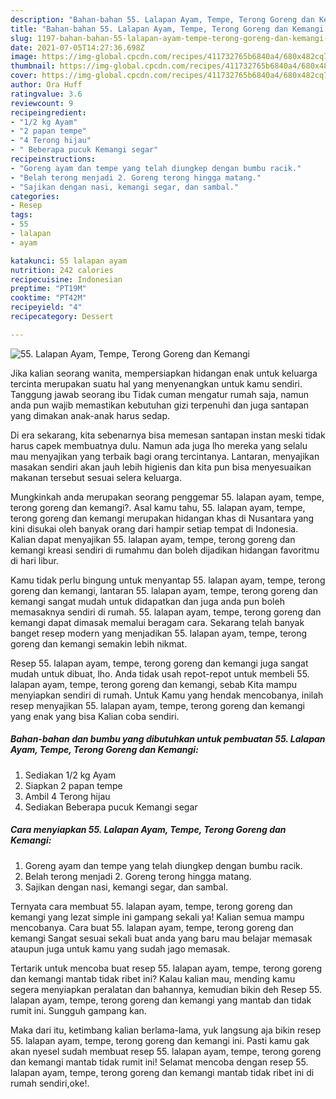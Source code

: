 ```yaml
---
description: "Bahan-bahan 55. Lalapan Ayam, Tempe, Terong Goreng dan Kemangi yang lezat dan Mudah Dibuat"
title: "Bahan-bahan 55. Lalapan Ayam, Tempe, Terong Goreng dan Kemangi yang lezat dan Mudah Dibuat"
slug: 1197-bahan-bahan-55-lalapan-ayam-tempe-terong-goreng-dan-kemangi-yang-lezat-dan-mudah-dibuat
date: 2021-07-05T14:27:36.698Z
image: https://img-global.cpcdn.com/recipes/411732765b6840a4/680x482cq70/55-lalapan-ayam-tempe-terong-goreng-dan-kemangi-foto-resep-utama.jpg
thumbnail: https://img-global.cpcdn.com/recipes/411732765b6840a4/680x482cq70/55-lalapan-ayam-tempe-terong-goreng-dan-kemangi-foto-resep-utama.jpg
cover: https://img-global.cpcdn.com/recipes/411732765b6840a4/680x482cq70/55-lalapan-ayam-tempe-terong-goreng-dan-kemangi-foto-resep-utama.jpg
author: Ora Huff
ratingvalue: 3.6
reviewcount: 9
recipeingredient:
- "1/2 kg Ayam"
- "2 papan tempe"
- "4 Terong hijau"
- " Beberapa pucuk Kemangi segar"
recipeinstructions:
- "Goreng ayam dan tempe yang telah diungkep dengan bumbu racik."
- "Belah terong menjadi 2. Goreng terong hingga matang."
- "Sajikan dengan nasi, kemangi segar, dan sambal."
categories:
- Resep
tags:
- 55
- lalapan
- ayam

katakunci: 55 lalapan ayam 
nutrition: 242 calories
recipecuisine: Indonesian
preptime: "PT19M"
cooktime: "PT42M"
recipeyield: "4"
recipecategory: Dessert

---
```



![55. Lalapan Ayam, Tempe, Terong Goreng dan Kemangi](https://img-global.cpcdn.com/recipes/411732765b6840a4/680x482cq70/55-lalapan-ayam-tempe-terong-goreng-dan-kemangi-foto-resep-utama.jpg)

Jika kalian seorang wanita, mempersiapkan hidangan enak untuk keluarga tercinta merupakan suatu hal yang menyenangkan untuk kamu sendiri. Tanggung jawab seorang ibu Tidak cuman mengatur rumah saja, namun anda pun wajib memastikan kebutuhan gizi terpenuhi dan juga santapan yang dimakan anak-anak harus sedap.

Di era  sekarang, kita sebenarnya bisa memesan santapan instan meski tidak harus capek membuatnya dulu. Namun ada juga lho mereka yang selalu mau menyajikan yang terbaik bagi orang tercintanya. Lantaran, menyajikan masakan sendiri akan jauh lebih higienis dan kita pun bisa menyesuaikan makanan tersebut sesuai selera keluarga. 



Mungkinkah anda merupakan seorang penggemar 55. lalapan ayam, tempe, terong goreng dan kemangi?. Asal kamu tahu, 55. lalapan ayam, tempe, terong goreng dan kemangi merupakan hidangan khas di Nusantara yang kini disukai oleh banyak orang dari hampir setiap tempat di Indonesia. Kalian dapat menyajikan 55. lalapan ayam, tempe, terong goreng dan kemangi kreasi sendiri di rumahmu dan boleh dijadikan hidangan favoritmu di hari libur.

Kamu tidak perlu bingung untuk menyantap 55. lalapan ayam, tempe, terong goreng dan kemangi, lantaran 55. lalapan ayam, tempe, terong goreng dan kemangi sangat mudah untuk didapatkan dan juga anda pun boleh memasaknya sendiri di rumah. 55. lalapan ayam, tempe, terong goreng dan kemangi dapat dimasak memalui beragam cara. Sekarang telah banyak banget resep modern yang menjadikan 55. lalapan ayam, tempe, terong goreng dan kemangi semakin lebih nikmat.

Resep 55. lalapan ayam, tempe, terong goreng dan kemangi juga sangat mudah untuk dibuat, lho. Anda tidak usah repot-repot untuk membeli 55. lalapan ayam, tempe, terong goreng dan kemangi, sebab Kita mampu menyiapkan sendiri di rumah. Untuk Kamu yang hendak mencobanya, inilah resep menyajikan 55. lalapan ayam, tempe, terong goreng dan kemangi yang enak yang bisa Kalian coba sendiri.

<!--inarticleads1-->

##### Bahan-bahan dan bumbu yang dibutuhkan untuk pembuatan 55. Lalapan Ayam, Tempe, Terong Goreng dan Kemangi:

1. Sediakan 1/2 kg Ayam
1. Siapkan 2 papan tempe
1. Ambil 4 Terong hijau
1. Sediakan  Beberapa pucuk Kemangi segar




<!--inarticleads2-->

##### Cara menyiapkan 55. Lalapan Ayam, Tempe, Terong Goreng dan Kemangi:

1. Goreng ayam dan tempe yang telah diungkep dengan bumbu racik.
1. Belah terong menjadi 2. Goreng terong hingga matang.
1. Sajikan dengan nasi, kemangi segar, dan sambal.




Ternyata cara membuat 55. lalapan ayam, tempe, terong goreng dan kemangi yang lezat simple ini gampang sekali ya! Kalian semua mampu mencobanya. Cara buat 55. lalapan ayam, tempe, terong goreng dan kemangi Sangat sesuai sekali buat anda yang baru mau belajar memasak ataupun juga untuk kamu yang sudah jago memasak.

Tertarik untuk mencoba buat resep 55. lalapan ayam, tempe, terong goreng dan kemangi mantab tidak ribet ini? Kalau kalian mau, mending kamu segera menyiapkan peralatan dan bahannya, kemudian bikin deh Resep 55. lalapan ayam, tempe, terong goreng dan kemangi yang mantab dan tidak rumit ini. Sungguh gampang kan. 

Maka dari itu, ketimbang kalian berlama-lama, yuk langsung aja bikin resep 55. lalapan ayam, tempe, terong goreng dan kemangi ini. Pasti kamu gak akan nyesel sudah membuat resep 55. lalapan ayam, tempe, terong goreng dan kemangi mantab tidak rumit ini! Selamat mencoba dengan resep 55. lalapan ayam, tempe, terong goreng dan kemangi mantab tidak ribet ini di rumah sendiri,oke!.

